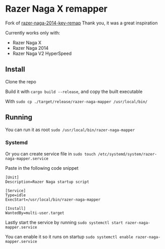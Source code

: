 # Razer Naga X remapper

Fork of [razer-naga-2014-key-remap](https://github.com/jpodeszwik/razer-naga-2014-key-remap/tree/master/)
Thank you, it was a great inspiration 

Currently works only with:
- Razer Naga X
- Razer Naga 2014
- Razer Naga V2 HyperSpeed

## Install
Clone the repo

Build it with `cargo build --release`, 
and copy the built executable

With `sudo cp ./target/release/razer-naga-mapper /usr/local/bin/
`

## Running
You can run it as root `sudo /usr/local/bin/razer-naga-mapper`

### Systemd
Or you can create service file in `sudo touch /etc/systemd/system/razer-naga-mapper.service`

Paste in the following code snippet

```
[Unit]
Description=Razer Naga startup script

[Service]
Type=idle
ExecStart=/usr/local/bin/razer-naga-mapper

[Install]
WantedBy=multi-user.target
```

Lastly start the service by running `sudo systemctl start razer-naga-mapper.service`

You can enable it so it runs on startup `sudo systemctl enable razer-naga-mapper.service`
